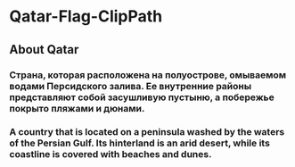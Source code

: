# Qatar-Flag-ClipPath

## About Qatar

### Страна, которая расположена на полуострове, омываемом водами Персидского залива. Ее внутренние районы представляют собой засушливую пустыню, а побережье покрыто пляжами и дюнами.

### A country that is located on a peninsula washed by the waters of the Persian Gulf.  Its hinterland is an arid desert, while its coastline is covered with beaches and dunes.
